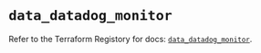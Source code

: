 # `data_datadog_monitor`

Refer to the Terraform Registory for docs: [`data_datadog_monitor`](https://registry.terraform.io/providers/datadog/datadog/3.24.0/docs/data-sources/monitor).
